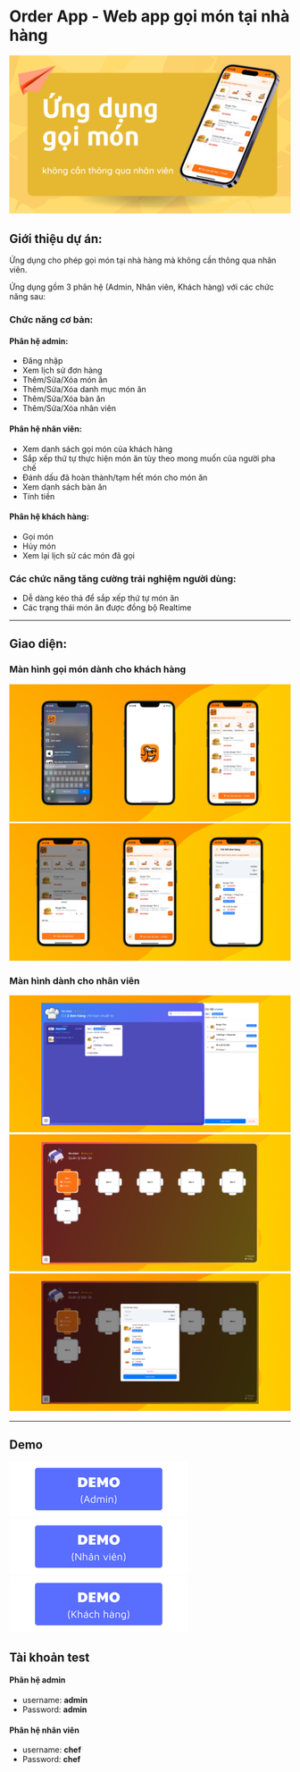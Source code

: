 # Order App - Web app gọi món tại nhà hàng

![](./introduce/thumbnail.png)

## Giới thiệu dự án:

Ứng dụng cho phép gọi món tại nhà hàng mà không cần thông qua nhân viên.

Ứng dụng gồm 3 phân hệ (Admin, Nhân viên, Khách hàng) với các chức năng sau:

### Chức năng cơ bản:

#### Phân hệ admin:

- Đăng nhập
- Xem lịch sử đơn hàng
- Thêm/Sửa/Xóa món ăn
- Thêm/Sửa/Xóa danh mục món ăn
- Thêm/Sửa/Xóa bàn ăn
- Thêm/Sửa/Xóa nhân viên

#### Phân hệ nhân viên:

- Xem danh sách gọi món của khách hàng
- Sắp xếp thứ tự thực hiện món ăn tùy theo mong muốn của người pha chế
- Đánh dấu đã hoàn thành/tạm hết món cho món ăn
- Xem danh sách bàn ăn
- Tính tiền

#### Phân hệ khách hàng:

- Gọi món
- Hủy món
- Xem lại lịch sử các món đã gọi

### Các chức năng tăng cường trải nghiệm người dùng:

- Dễ dàng kéo thả để sắp xếp thứ tự món ăn
- Các trạng thái món ăn được đồng bộ Realtime

---

## Giao diện:

### Màn hình gọi món dành cho khách hàng

![](./introduce/mobile-1.png)
![](./introduce/mobile-2.png)

### Màn hình dành cho nhân viên

![](./introduce/desktop-1.png)
![](./introduce/desktop-2.png)
![](./introduce/desktop-3.png)

---

## Demo

[![](./introduce//admin.png)](https://order-app-livid.vercel.app/admin)
[![](./introduce//staff.png)](https://order-app-livid.vercel.app/chef)
[![](./introduce//customer.png)](https://order-app-livid.vercel.app)

## Tài khoản test

#### Phân hệ admin

- username: **admin**
- Password: **admin**

#### Phân hệ nhân viên

- username: **chef**
- Password: **chef**
